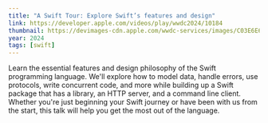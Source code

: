 ```yaml
---
title: "A Swift Tour: Explore Swift’s features and design"
link: https://developer.apple.com/videos/play/wwdc2024/10184
thumbnail: https://devimages-cdn.apple.com/wwdc-services/images/C03E6E6D-A32A-41D0-9E50-C3C6059820AA/9314/9314_wide_250x141_2x.jpg
year: 2024
tags: [swift]
---
```


Learn the essential features and design philosophy of the Swift programming language. We'll explore how to model data, handle errors, use protocols, write concurrent code, and more while building up a Swift package that has a library, an HTTP server, and a command line client. Whether you're just beginning your Swift journey or have been with us from the start, this talk will help you get the most out of the language.

